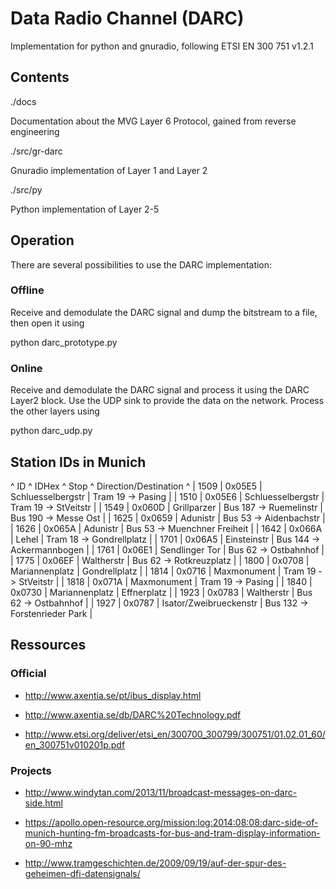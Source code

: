 # Data Radio Channel (DARC)
Implementation for python and gnuradio, following ETSI EN 300 751 v1.2.1

## Contents

./docs

Documentation about the MVG Layer 6 Protocol, gained from reverse engineering

./src/gr-darc

Gnuradio implementation of Layer 1 and Layer 2

./src/py

Python implementation of Layer 2-5

## Operation

There are several possibilities to use the DARC implementation:

### Offline

Receive and demodulate the DARC signal and dump the bitstream to a file, then open it using 

python darc_prototype.py <filename>

### Online

Receive and demodulate the DARC signal and process it using the DARC Layer2 block. Use the UDP sink to provide the data on the network. Process the other layers using

python darc_udp.py


## Station IDs in Munich

^  ID  ^  IDHex ^ Stop ^ Direction/Destination ^
| 1509 | 0x05E5 | Schluesselbergstr | Tram 19 -> Pasing |
| 1510 | 0x05E6 | Schluesselbergstr | Tram 19 -> StVeitstr |
| 1549 | 0x060D | Grillparzer | Bus 187 -> Ruemelinstr | Bus 190 -> Messe Ost |
| 1625 | 0x0659 | Adunistr | Bus 53 -> Aidenbachstr |
| 1626 | 0x065A | Adunistr | Bus 53 -> Muenchner Freiheit |
| 1642 | 0x066A | Lehel | Tram 18 -> Gondrellplatz |
| 1701 | 0x06A5 | Einsteinstr | Bus 144 -> Ackermannbogen |
| 1761 | 0x06E1 | Sendlinger Tor | Bus 62 -> Ostbahnhof |
| 1775 | 0x06EF | Waltherstr | Bus 62 -> Rotkreuzplatz |
| 1800 | 0x0708 | Mariannenplatz | Gondrellplatz |
| 1814 | 0x0716 | Maxmonument | Tram 19 -> StVeitstr |
| 1818 | 0x071A | Maxmonument | Tram 19 -> Pasing |
| 1840 | 0x0730 | Mariannenplatz | Effnerplatz |
| 1923 | 0x0783 | Waltherstr | Bus 62 -> Ostbahnhof | 
| 1927 | 0x0787 | Isator/Zweibrueckenstr | Bus 132 -> Forstenrieder Park |

## Ressources

### Official

* http://www.axentia.se/pt/ibus_display.html

* http://www.axentia.se/db/DARC%20Technology.pdf

* http://www.etsi.org/deliver/etsi_en/300700_300799/300751/01.02.01_60/en_300751v010201p.pdf

### Projects

* http://www.windytan.com/2013/11/broadcast-messages-on-darc-side.html

* https://apollo.open-resource.org/mission:log:2014:08:08:darc-side-of-munich-hunting-fm-broadcasts-for-bus-and-tram-display-information-on-90-mhz

* http://www.tramgeschichten.de/2009/09/19/auf-der-spur-des-geheimen-dfi-datensignals/
